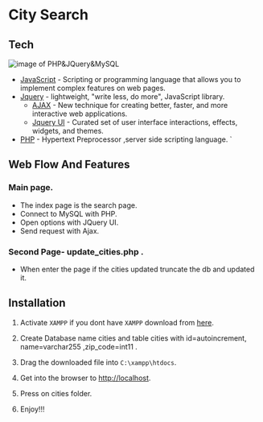 # City Search

## Tech

![image of PHP&JQuery&MySQL](https://rhsumon.files.wordpress.com/2012/02/php_mysql_jquery.gif)

- [JavaScript]() - Scripting or programming language that allows you to implement complex features on web pages.
- [Jquery]() - lightweight, "write less, do more", JavaScript library.
  - [AJAX]() - New technique for creating better, faster, and more interactive web applications.
  - [Jquery UI]() - Curated set of user interface interactions, effects, widgets, and themes.
- [PHP]() - Hypertext Preprocessor ,server side scripting language.
  `

## Web Flow And Features

### Main page.

- The index page is the search page.
- Connect to MySQL with PHP.
- Open options with JQuery UI.
- Send request with Ajax.

### Second Page- update_cities.php .

- When enter the page if the cities updated
  truncate the db and updated it.

## Installation

1. Activate `XAMPP` if you dont have `XAMPP` download from [here](https://www.apachefriends.org/download.html).

2. Create Database name cities and table cities with id=autoincrement, name=varchar255 ,zip_code=int11 .

3. Drag the downloaded file into `C:\xampp\htdocs`.

4. Get into the browser to [http://localhost](http://localhost).

5. Press on cities folder.

6. Enjoy!!!
